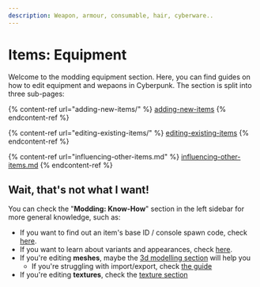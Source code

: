```yaml
---
description: Weapon, armour, consumable, hair, cyberware..
---
```


# Items: Equipment

Welcome to the modding equipment section. Here, you can find guides on how to edit equipment and wepaons in Cyberpunk. The section is split into three sub-pages:

{% content-ref url="adding-new-items/" %}
[adding-new-items](adding-new-items/)
{% endcontent-ref %}

{% content-ref url="editing-existing-items/" %}
[editing-existing-items](editing-existing-items/)
{% endcontent-ref %}

{% content-ref url="influencing-other-items.md" %}
[influencing-other-items.md](influencing-other-items.md)
{% endcontent-ref %}

## Wait, that's not what I want!

You can check the "**Modding: Know-How**" section in the left sidebar for more general knowledge, such as:

* If you want to find out an item's base ID / console spawn code, check [here](../../modding-know-how/references-lists-and-overviews/equipment/spawn-codes-baseids-hashes.md).&#x20;
* If you want to learn about variants and appearances, check [here](../../modding-know-how/references-lists-and-overviews/equipment/variants-and-appearances.md).&#x20;
* If you're editing **meshes**, maybe the [3d modelling section](../../modding-know-how/3d-modelling/) will help you
  * If you're struggling with import/export, check [the guide](../../modding-know-how/3d-modelling/exporting-and-importing-meshes/)
* If you're editing **textures**, check the [texture section](../../modding-know-how/textures/)

